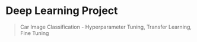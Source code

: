# Deep Learning Project 
> Car Image Classification - Hyperparameter Tuning, Transfer Learning, Fine Tuning
